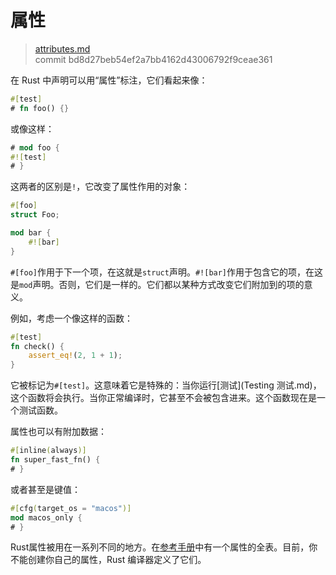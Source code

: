 # 属性

> [attributes.md](https://github.com/rust-lang/book/blob/master/first-edition/src/attributes.md)
> <br>
> commit bd8d27beb54ef2a7bb4162d43006792f9ceae361

在 Rust 中声明可以用“属性”标注，它们看起来像：

```rust
#[test]
# fn foo() {}
```

或像这样：

```rust
# mod foo {
#![test]
# }
```

这两者的区别是`!`，它改变了属性作用的对象：

```rust
#[foo]
struct Foo;

mod bar {
    #![bar]
}
```

`#[foo]`作用于下一个项，在这就是`struct`声明。`#![bar]`作用于包含它的项，在这是`mod`声明。否则，它们是一样的。它们都以某种方式改变它们附加到的项的意义。

例如，考虑一个像这样的函数：

```rust
#[test]
fn check() {
    assert_eq!(2, 1 + 1);
}
```

它被标记为`#[test]`。这意味着它是特殊的：当你运行[测试](Testing 测试.md)，这个函数将会执行。当你正常编译时，它甚至不会被包含进来。这个函数现在是一个测试函数。

属性也可以有附加数据：

```rust
#[inline(always)]
fn super_fast_fn() {
# }
```

或者甚至是键值：

```rust
#[cfg(target_os = "macos")]
mod macos_only {
# }
```

Rust属性被用在一系列不同的地方。在[参考手册](http://doc.rust-lang.org/nightly/reference.html#attributes)中有一个属性的全表。目前，你不能创建你自己的属性，Rust 编译器定义了它们。
